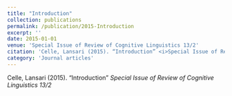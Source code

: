 ```yaml
---
title: "Introduction"
collection: publications
permalink: /publication/2015-Introduction
excerpt: ''
date: 2015-01-01
venue: 'Special Issue of Review of Cognitive Linguistics 13/2'
citation: 'Celle, Lansari (2015). “Introduction” <i>Special Issue of Review of Cognitive Linguistics 13/2</i>'
category: 'Journal articles'
---
```

Celle, Lansari (2015). “Introduction” <i>Special Issue of Review of Cognitive Linguistics 13/2</i>